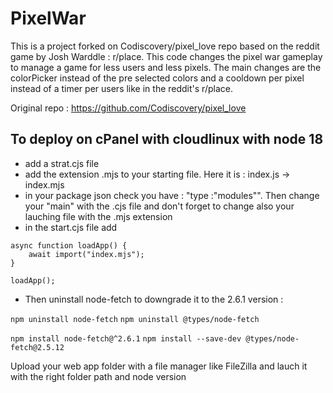 # PixelWar

This is a project forked on Codiscovery/pixel_love repo based on the reddit game by Josh Warddle : r/place. 
This code changes the pixel war gameplay to manage a game for less users and less pixels. The main changes are the colorPicker instead of the pre selected colors and a cooldown per pixel instead of a timer per users like in the reddit's r/place.

Original repo : https://github.com/Codiscovery/pixel_love

## To deploy on cPanel with cloudlinux with node 18

- add a strat.cjs file 
- add the extension .mjs to your starting file. Here it is : index.js -> index.mjs
- in your package json check you have : "type :"modules"". Then change your "main" with the .cjs file and don't forget to change also your lauching file with the .mjs extension 
- in the start.cjs file add 

````
async function loadApp() {
    await import("index.mjs");
}

loadApp();
````

- Then uninstall node-fetch to downgrade it to the 2.6.1 version : 

`npm uninstall node-fetch`
`npm uninstall @types/node-fetch`

`npm install node-fetch@^2.6.1`
`npm install --save-dev @types/node-fetch@2.5.12`

Upload your web app folder with a file manager like FileZilla and lauch it with the right folder path and node version




